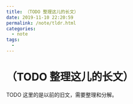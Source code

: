```yaml
---
title: （TODO 整理这儿的长文）
date: 2019-11-10 22:20:59
permalink: /note/tldr.html
categories:
  - note
tags:
  - 
---
```

# （TODO 整理这儿的长文）

TODO 这里的是以前的旧文，需要整理和分解。

